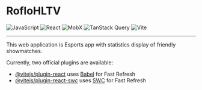 # RofloHLTV 
![JavaScript](https://img.shields.io/badge/javascript-%23323330.svg?style=for-the-badge&logo=javascript&logoColor=%23F7DF1E) ![React](https://img.shields.io/badge/react-%2320232a.svg?style=for-the-badge&logo=react&logoColor=%2361DAFB) ![MobX](https://img.shields.io/badge/MobX-%23FF6600.svg?style=for-the-badge&logo=mobx&logoColor=white) ![TanStack Query](https://img.shields.io/badge/TanStack_Query-%2320232a.svg?style=for-the-badge&logo=reactquery&logoColor=red) ![Vite](https://img.shields.io/badge/Vite-%23646CFF.svg?style=for-the-badge&logo=vite&logoColor=white)

***
This web application is Esports app with statistics display of friendly showmatches.

Currently, two official plugins are available:

- [@vitejs/plugin-react](https://github.com/vitejs/vite-plugin-react/blob/main/packages/plugin-react/README.md) uses [Babel](https://babeljs.io/) for Fast Refresh
- [@vitejs/plugin-react-swc](https://github.com/vitejs/vite-plugin-react-swc) uses [SWC](https://swc.rs/) for Fast Refresh
